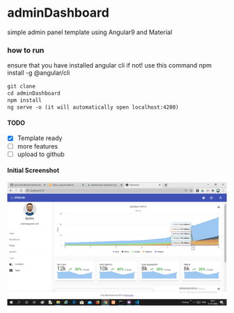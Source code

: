 # adminDashboard
 simple admin panel template using Angular9 and Material
 
 ### how to run
 ensure that you have installed angular cli if not!
 use this command
 npm install -g @angular/cli
``` 
git clone 
cd adminDashboard
npm install
ng serve -o (it will automatically open localhost:4200)
```

#### TODO
- [x] Template ready
- [ ] more features
- [ ] upload to github

#### Initial Screenshot
![](dashboard.png)
